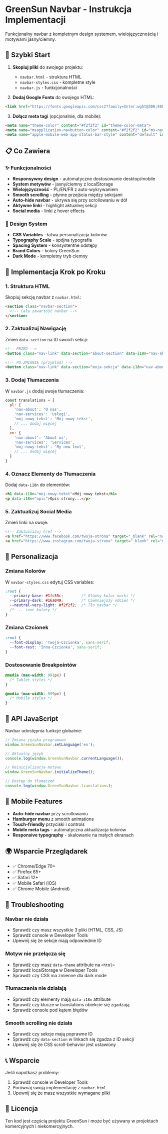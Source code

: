 # GreenSun Navbar - Instrukcja Implementacji

Funkcjonalny navbar z kompletnym design systemem, wielojęzycznością i motywami jasny/ciemny.

## 🚀 Szybki Start

1. **Skopiuj pliki** do swojego projektu:
   - `navbar.html` - struktura HTML
   - `navbar-styles.css` - kompletne style
   - `navbar.js` - funkcjonalności

2. **Dodaj Google Fonts** do swojego HTML:
```html
<link href="https://fonts.googleapis.com/css2?family=Inter:wght@300;400;500;600;700&family=Poppins:wght@300;400;500;600;700;800&display=swap" rel="stylesheet">
```

3. **Dołącz meta tagi** (opcjonalnie, dla mobile):
```html
<meta name="theme-color" content="#f2f2f2" id="theme-color-meta">
<meta name="msapplication-navbutton-color" content="#f2f2f2" id="ms-nav-color">
<meta name="apple-mobile-web-app-status-bar-style" content="default" id="apple-status-bar">
```

## 📋 Co Zawiera

### ✨ Funkcjonalności
- **Responsywny design** - automatyczne dostosowanie desktop/mobile
- **System motywów** - jasny/ciemny z localStorage
- **Wielojęzyczność** - PL/EN/FR z auto-wykrywaniem
- **Smooth scrolling** - płynne przejścia między sekcjami
- **Auto-hide navbar** - ukrywa się przy scrollowaniu w dół
- **Aktywne linki** - highlight aktualnej sekcji
- **Social media** - linki z hover effects

### 🎨 Design System
- **CSS Variables** - łatwa personalizacja kolorów
- **Typography Scale** - spójna typografia
- **Spacing System** - konsystentne odstępy
- **Brand Colors** - kolory GreenSun
- **Dark Mode** - kompletny tryb ciemny

## 🔧 Implementacja Krok po Kroku

### 1. Struktura HTML

Skopiuj sekcję navbar z `navbar.html`:

```html
<section class="navbar-section">
  <!-- Cała zawartość navbar -->
</section>
```

### 2. Zaktualizuj Nawigację

Zmień `data-section` na ID swoich sekcji:

```html
<!-- PRZED -->
<button class="nav-link" data-section="about-section" data-i18n="nav-about">O nas</button>

<!-- PO ZMIANIE (przykład) -->
<button class="nav-link" data-section="moja-sekcja" data-i18n="nav-about">O nas</button>
```

### 3. Dodaj Tłumaczenia

W `navbar.js` dodaj swoje tłumaczenia:

```javascript
const translations = {
  pl: {
    'nav-about': 'O nas',
    'nav-services': 'Usługi',
    'moj-nowy-tekst': 'Mój nowy tekst',
    // ... dodaj więcej
  },
  en: {
    'nav-about': 'About us',
    'nav-services': 'Services', 
    'moj-nowy-tekst': 'My new text',
    // ... dodaj więcej
  }
}
```

### 4. Oznacz Elementy do Tłumaczenia

Dodaj `data-i18n` do elementów:

```html
<h1 data-i18n="moj-nowy-tekst">Mój nowy tekst</h1>
<p data-i18n="opis">Opis strony...</p>
```

### 5. Zaktualizuj Social Media

Zmień linki na swoje:

```html
<!-- Zaktualizuj href -->
<a href="https://www.facebook.com/twoja-strona" target="_blank" rel="noopener">
<a href="https://www.instagram.com/twoja-strona" target="_blank" rel="noopener">
```

## 🎨 Personalizacja

### Zmiana Kolorów

W `navbar-styles.css` edytuj CSS variables:

```css
:root {
  --primary-base: #1fc55c;        /* Główny kolor marki */
  --primary-dark: #16a049;        /* Ciemniejszy odcień */
  --neutral-very-light: #f2f2f2;  /* Tło navbar */
  /* ... inne kolory */
}
```

### Zmiana Czcionek

```css
:root {
  --font-display: 'Twoja-Czcionka', sans-serif;
  --font-rest: 'Inna-Czcionka', sans-serif;
}
```

### Dostosowanie Breakpointów

```css
@media (max-width: 991px) {
  /* Tablet styles */
}

@media (max-width: 599px) {
  /* Mobile styles */
}
```

## 🔧 API JavaScript

Navbar udostępnia funkcje globalnie:

```javascript
// Zmiana języka programowo
window.GreenSunNavbar.setLanguage('en');

// Aktualny język
console.log(window.GreenSunNavbar.currentLanguage());

// Reinicjalizacja motywu
window.GreenSunNavbar.initializeTheme();

// Dostęp do tłumaczeń
console.log(window.GreenSunNavbar.translations);
```

## 📱 Mobile Features

- **Auto-hide navbar** przy scrollowaniu
- **Hamburger menu** z smooth animations
- **Touch-friendly** przyciski i controls
- **Mobile meta tags** - automatyczna aktualizacja kolorów
- **Responsive typography** - skalowanie na małych ekranach

## 🌍 Wsparcie Przeglądarek

- ✅ Chrome/Edge 70+
- ✅ Firefox 65+  
- ✅ Safari 12+
- ✅ Mobile Safari (iOS)
- ✅ Chrome Mobile (Android)

## 🐛 Troubleshooting

### Navbar nie działa
- Sprawdź czy masz wszystkie 3 pliki (HTML, CSS, JS)
- Sprawdź console w Developer Tools
- Upewnij się że sekcje mają odpowiednie ID

### Motyw nie przełącza się
- Sprawdź czy masz `data-theme` attribute na `<html>`
- Sprawdź localStorage w Developer Tools
- Sprawdź czy CSS ma zmienne dla dark mode

### Tłumaczenia nie działają
- Sprawdź czy elementy mają `data-i18n` attribute
- Sprawdź czy klucze w translations obiekcie się zgadzają
- Sprawdź console pod kątem błędów

### Smooth scrolling nie działa
- Sprawdź czy sekcje mają poprawne ID
- Sprawdź czy `data-section` w linkach się zgadza z ID sekcji
- Upewnij się że CSS scroll-behavior jest ustawiony

## 📞 Wsparcie

Jeśli napotkasz problemy:

1. Sprawdź console w Developer Tools
2. Porównaj swoją implementację z `navbar.html`
3. Upewnij się że masz wszystkie wymagane pliki

## 📄 Licencja

Ten kod jest częścią projektu GreenSun i może być używany w projektach komercyjnych i niekomercyjnych.
